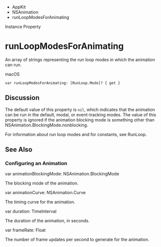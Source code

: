 

- AppKit
- NSAnimation
-  runLoopModesForAnimating 

Instance Property

# runLoopModesForAnimating

An array of strings representing the run loop modes in which the animation can run.

macOS

``` source
var runLoopModesForAnimating: [RunLoop.Mode]? { get }
```

## Discussion

The default value of this property is `nil`, which indicates that the animation can be run in the default, modal, or event-tracking modes. The value of this property is ignored if the animation blocking mode is something other than NSAnimation.BlockingMode.nonblocking.

For information about run loop modes and for constants, see RunLoop.

## See Also

### Configuring an Animation

var animationBlockingMode: NSAnimation.BlockingMode

The blocking mode of the animation.

var animationCurve: NSAnimation.Curve

The timing curve for the animation.

var duration: TimeInterval

The duration of the animation, in seconds.

var frameRate: Float

The number of frame updates per second to generate for the animation.

